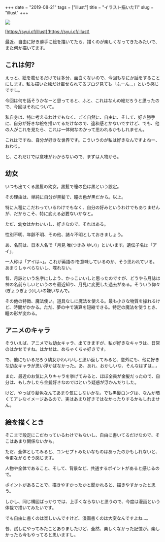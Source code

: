 +++
date = "2019-08-21"
tags = ["illust"]
title = "イラスト描いた11"
slug = "illust"
+++

![](https://syui.cf/img/yui_11.png)

[https://syui.cf/illust](https://syui.cf/illust)

最近、自由に好き勝手に絵を描いてたら、描くのが楽しくなってきたみたいで、また何か描いてます。

## これは何?

えっと、絵を載せるだけでは多分、面白くないので、今回もなにか話をすることにします。私も描いた絵だけ載せられてるブログ見ても「ふーん...」という感じですし。

今回は何を話そうかなーと思ってると、ふと、これはなんの絵だろうと思ったので、今回はそれについて。

私自身は、特に考えるわけでもなく、ごく自然に、自由に、そして、好き勝手に、自分が好きな絵を描いてるだけなので、違和感とかないですけど、でも、他の人がこれを見たら、これは一体何なのかって思われるかもしれません。

これはですね、自分が好きな世界です。こういうのが私は好きなんですよねー、おわり。

と、これだけでは意味がわからないので、まずは人物から。

## 幼女

いつも出てくる黒髪の幼女。黒髪で瞳の色は黒という設定。

その理由は、単純に自分が黒髪で、瞳の色が黒だから。以上。

特に人種にこだわっているわけでもなく、自分の好みというわけでもありませんが、だからこそ、特に変える必要ないかなと。

ただ、幼女はかわいいし、好きなので、それはある。

性別不明、年齢不明、その他、諸々不明としておきましょう。

あ、名前は、日本人名で「月見 唯(つきみ ゆい)」といいます。遺伝子名は「アイ」。

一人称は「アイは~」。これが英語のIを意味しているのか、そう思われている。あまりしゃべらないし、喋れない。

昔、月詠という名字にしよう、かっこいいしと思ったのですが、どうやら月詠は神の名前らしいというのを最近知り、月見に変更した過去がある。そういう仰々(ぎょうぎょう)しいの嫌いなんで。

その他の特徴、魔法使い。道具なしに魔法を使える。最も小さな物質を操れるけど、時間がかかる。ただ、夢の中で演算を短縮できる。特定の魔法を使うとき、瞳の形が変わる。

## アニメのキャラ

そういえば、アニメでも幼女キャラ、出てきますが、私が好きなキャラは、日常のはかせですね。はかせは、めちゃくちゃ好きです。

で、他にもいるだろう幼女かわいいしと思い返してみると、意外にも、他に好きな幼女キャラが思い浮かばなかった。あ、あれ、おかしいな、そんなはずは...。

また、最近のお気に入りキャラを挙げてみると、ほぼ全員が金髪だったので、自分は、もしかしたら金髪好きなのではという疑惑が浮かんだりした。

けど、やっぱり髪色なんてあまり気にしないかな。でも黒髪ロングは、なんか暗くてアレなイメージあるので、実はあまり好きではなかったりするかもしれません。

## 絵を描くとき

そこまで設定にこだわっているわけでもないし、自由に書いてるだけなので、そこはあまり関係ないかも。

ただ、全体としてみると、コンセプトみたいなものはあったのかもしれないと、今更ながらそう感じます。

人物や全体であること、そして、背景など、共通するポイントがあると感じるので。

ポイントがあることで、描きやすかったかと聞かれると、描きやすかったと思う。

しかし、同じ構図ばっかりでは、上手くならないと思うので、今度は漫画という体裁で描いてみたいです。

でも自由に書くのは楽しいんですけど、漫画書くのは大変なんですよね...。

昔、試しにやってみたことありましたけど、全然、楽しくなかった記憶が。楽しかったら今もやってると思いますし。

